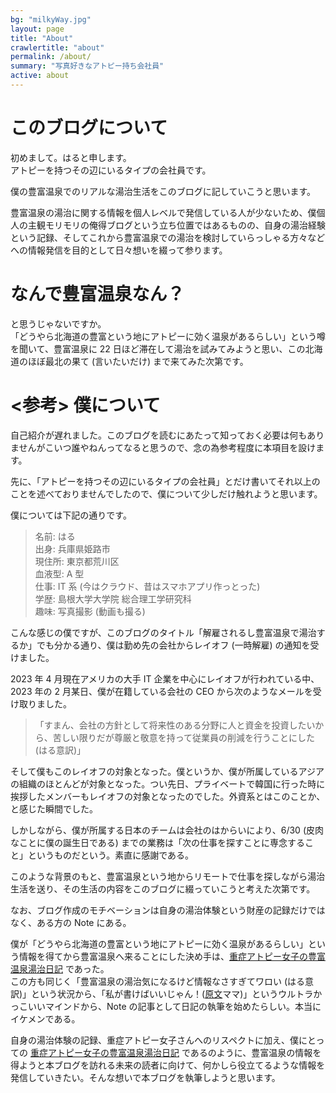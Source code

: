 ```yaml
---
bg: "milkyWay.jpg"
layout: page
title: "About"
crawlertitle: "about"
permalink: /about/
summary: "写真好きなアトピー持ち会社員"
active: about
---
```


# このブログについて

初めまして。はると申します。
<br>
アトピーを持つその辺にいるタイプの会社員です。

僕の豊富温泉でのリアルな湯治生活をこのブログに記していこうと思います。

豊富温泉の湯治に関する情報を個人レベルで発信している人が少ないため、僕個人の主観モリモリの俺得ブログという立ち位置ではあるものの、自身の湯治経験という記録、そしてこれから豊富温泉での湯治を検討していらっしゃる方々などへの情報発信を目的として日々想いを綴って参ります。

# なんで豊富温泉なん？

と思うじゃないですか。
<br>
「どうやら北海道の豊富という地にアトピーに効く温泉があるらしい」という噂を聞いて、豊富温泉に 22 日ほど滞在して湯治を試みてみようと思い、この北海道のほぼ最北の果て (言いたいだけ) まで来てみた次第です。

# <参考> 僕について

自己紹介が遅れました。このブログを読むにあたって知っておく必要は何もありませんがこいつ誰やねんってなると思うので、念の為参考程度に本項目を設けます。

先に、「アトピーを持つその辺にいるタイプの会社員」とだけ書いてそれ以上のことを述べておりませんでしたので、僕について少しだけ触れようと思います。

僕については下記の通りです。
> 名前: はる <br>
出身: 兵庫県姫路市 <br>
現住所: 東京都荒川区 <br>
血液型: A 型 <br>
仕事: IT 系 (今はクラウド、昔はスマホアプリ作っとった) <br>
学歴: 島根大学大学院 総合理工学研究科 <br>
趣味: 写真撮影 (動画も撮る) <br>


こんな感じの僕ですが、このブログのタイトル「解雇されるし豊富温泉で湯治するか」でも分かる通り、僕は勤め先の会社からレイオフ (一時解雇) の通知を受けました。

2023 年 4 月現在アメリカの大手 IT 企業を中心にレイオフが行われている中、2023 年の 2 月某日、僕が在籍している会社の CEO から次のようなメールを受け取りました。

>「すまん、会社の方針として将来性のある分野に人と資金を投資したいから、苦しい限りだが尊厳と敬意を持って従業員の削減を行うことにした (はる意訳)」

そして僕もこのレイオフの対象となった。僕というか、僕が所属しているアジアの組織のほとんどが対象となった。つい先日、プライベートで韓国に行った時に挨拶したメンバーもレイオフの対象となったのでした。外資系とはこのことか、と感じた瞬間でした。

しかしながら、僕が所属する日本のチームは会社のはからいにより、6/30 (皮肉なことに僕の誕生日である) までの業務は「次の仕事を探すことに専念すること」というものだという。素直に感謝である。

このような背景のもと、豊富温泉という地からリモートで仕事を探しながら湯治生活を送り、その生活の内容をこのブログに綴っていこうと考えた次第です。

なお、ブログ作成のモチベーションは自身の湯治体験という財産の記録だけではなく、ある方の Note にある。

僕が「どうやら北海道の豊富という地にアトピーに効く温泉があるらしい」という情報を得てから豊富温泉へ来ることにした決め手は、[重症アトピー女子の豊富温泉湯治日記](https://note.com/atopicgirl) であった。
<br>
この方も同じく「豊富温泉の湯治気になるけど情報なさすぎてワロい (はる意訳)」という状況から、「私が書けばいいじゃん！([原文](https://note.com/atopicgirl/n/n5a4b1ab3eb42)ママ)」というウルトラかっこいいマインドから、Note の記事として日記の執筆を始めたらしい。本当にイケメンである。

自身の湯治体験の記録、重症アトピー女子さんへのリスペクトに加え、僕にとっての [重症アトピー女子の豊富温泉湯治日記](https://note.com/atopicgirl) であるのように、豊富温泉の情報を得ようと本ブログを訪れる未来の読者に向けて、何かしら役立てるような情報を発信していきたい。そんな想いで本ブログを執筆しようと思います。